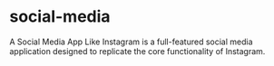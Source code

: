 # social-media
A Social Media App Like Instagram  is a full-featured social media application designed to replicate the core functionality of Instagram. 
